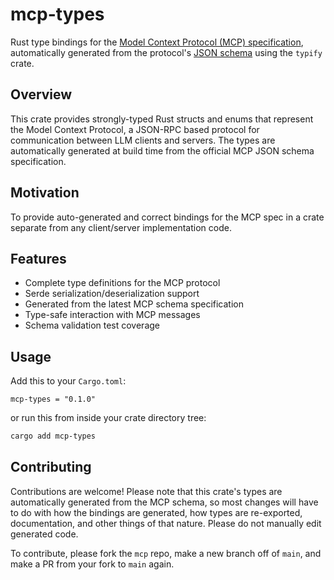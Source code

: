 # mcp-types

Rust type bindings for the [Model Context Protocol (MCP) specification](https://spec.modelcontextprotocol.io/specification/2024-11-05/), automatically generated from the protocol's [JSON schema](https://github.com/modelcontextprotocol/specification/blob/main/schema/2024-11-05/schema.json) using the `typify` crate.

## Overview

This crate provides strongly-typed Rust structs and enums that represent the Model Context Protocol, a JSON-RPC based protocol for communication between LLM clients and servers. The types are automatically generated at build time from the official MCP JSON schema specification.

## Motivation

To provide auto-generated and correct bindings for the MCP spec in a crate separate from any client/server implementation code.

## Features

- Complete type definitions for the MCP protocol
- Serde serialization/deserialization support
- Generated from the latest MCP schema specification
- Type-safe interaction with MCP messages
- Schema validation test coverage

## Usage

Add this to your `Cargo.toml`:

```tomle
mcp-types = "0.1.0"
```

or run this from inside your crate directory tree:

```bash
cargo add mcp-types
```

## Contributing

Contributions are welcome! Please note that this crate's types are automatically generated from the MCP schema, so most changes will have to do with how the bindings are generated, how types are re-exported, documentation, and other things of that nature. Please do not manually edit generated code.

To contribute, please fork the `mcp` repo, make a new branch off of `main`, and make a PR from your fork to `main` again.

